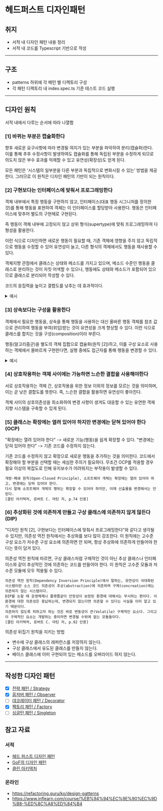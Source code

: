 # 헤드퍼스트 디자인패턴

## 취지

- 서적 내 디자인 패턴 내용 정리
- 서적 내 코드를 Typescript 기반으로 작성
<hr />

## 구조

- patterns 하위에 각 패턴 별 디렉토리 구성
- 각 패턴 디렉토리 내 index.spec.ts 기준 테스트 코드 실행
<hr />

## 디자인 원칙

서적 내에서 다루는 순서에 따라 나열함

### [1] 바뀌는 부분은 캡슐화한다

향후 새로운 요구사항에 따라 변경될 여지가 있는 부분을 파악하여 분리(캡슐화)한다. 이를 통해 추후 수정사항이 발생하여도 캡슐화를 통해 독립된 부분을 수정하게 되므로 의도치 않은 부수 효과를 억제할 수 있고 유연성(확장성)도 얻게 된다.

모든 패턴은 ‘시스템의 일부분을 다른 부분과 독립적으로 변화시킬 수 있는’ 방법을 제공한다. 그러므로 이 원칙은 디자인 패턴의 기반이 되는 원칙이다.

### [2] 구현보다는 인터페이스에 맞춰서 프로그래밍한다

객체 내부에서 특정 행동을 구현하지 않고, 인터페이스(대표 행동 시그니처를 정의한 것)를 통해 행동을 표현하여 객체는 이 인터페이스를 할당받아 사용한다. 행동은 인터페이스에 맞추어 별도의 구현체로 구현된다.

즉 행동이 객체 내부에 고정되지 않고 상위 형식(supertype)에 맞춰 프로그래밍하여 다형성을 활용한다.

이런 식으로 디자인하면 새로운 행동이 필요할 때, 기존 객체에 영향을 주지 않고 독립적으로 행동을 수정할 수 있어 유연성이 늘고, 다른 형식의 객체에서도 행동을 재사용할 수 있다.

객체지향 관점에서 클래스는 상태와 메소드를 가지고 있으며, 메소드 수준인 행동을 클래스로 분리하는 것이 자칫 어색할 수 있으나, 행동에도 상태와 메소드가 포함되어 있으므로 클래스로 분리되어 작성할 수 있다.

코드의 응집력을 높이고 결합도를 낮추는 데 효과적이다.

<details>
<summary>
예시
</summary>

- ‘요리’ 객체에서 ‘가열’에 대한 행동이 필요할 경우, ‘가열’에 대한 인터페이스를 통해 요리 객체에서는 ‘가열’의 수단은 신경 쓰지 않고 오직 ‘열이 가해지는 행위’에만 집중한다.

- ‘가열’ 인터페이스는 ‘직화’, ‘삶기’, ‘훈제’ 등 다양한 가열 방식에 따라 여러 구현체로 나뉘고, 구체적인 구현은 이 ‘가열’ 인터페이스의 구현체로 작성된다. 이후 용도에 맞게 ‘요리’ 객체에 이 인터페이스 규칙에 맞는 ‘가열’ 구현체를 할당하여 사용하면 된다.

- ‘가열’ 객체는 ‘요리’ 객체뿐 아니라 ‘가열’을 필요로 하는 다른 객체, 예를 들면 ‘세탁’ 객체의 ‘삶음 세탁’을 위한 ‘가열-삶기’ 구현체를 재사용할 수 있다.

<p align="center">
  <img src="./assets/principles-2-1.svg" />
</p>
</details>

### [3] 상속보다는 구성을 활용한다

객체에서 필요한 행동을, 상속을 통해 행동을 사용하는 대신 올바른 행동 객체를 참조 값으로 관리하여 행동을 부여(위임)받는 것이 유연성을 크게 향상할 수 있다. 이런 식으로 클래스를 합치는 것을 구성(composition)이라 부른다.

행동(알고리즘군)을 별도의 객체 집합으로 캡슐화(원칙 [2])하고, 이를 구성 요소로 사용하는 객체에서 올바르게 구현한다면, 실행 중에도 접근자를 통해 행동을 변경할 수 있다.

<details>
<summary>
예시
</summary>

- ‘요리’에서 객체 구성 시 필요에 따라 ‘가열’알고리즘군 중 필요한 구현체를 택하여 객체 내부의 참조 값으로 구성한다.
- 가열()을 호출하기 위해 참조 값을 통해 가열()을 호출한다. 이를 위임이라 부른다.
- ‘요리-동파육’의 경우 2가지 다른 형식의 가열이 필요하며, 이를 올바르게 구현했을 경우, 첫 조리에서는 ‘튀김’ 기능을 통해 조리한 이후, 조리방식 참조 값을 ‘찜’으로 바꾸어 ‘찜’ 방식으로 2번째 가열을 수행할 수 있게 된다.

<p align="center">
  <img src="./assets/principles-3-1.svg" />
</p>

</details>

### [4] 상호작용하는 객체 사이에는 가능하면 느슨한 결합을 사용해야한다

서로 상호작용하는 객체 간, 상호작용을 위한 정보 이외의 정보를 모르는 것을 의미하며, 이는 곧 낮은 결합도를 뜻한다. 즉, 느슨한 결합을 활용하면 유연성이 좋아진다.

객체 사이의 상호의존성을 최소화하여 변경 사항이 생겨도 대응할 수 있는 유연한 객체지향 시스템을 구축할 수 있게 된다.

### [5] 클래스는 확장에는 열려 있어야 하지만 변경에는 닫혀 있어야 한다(OCP)

"확장에는 열려 있어야 한다" -> 새로운 기능(행동)을 쉽게 확장할 수 있다.
"변경에는 닫혀 있어야 한다" -> 기존 코드를 수정하지 않는다.

기존 코드를 수정하지 않고 확장으로 새로운 행동을 추가하는 것을 의미한다. 코드에서 확장해야 할 부분을 선택할 때는 세심한 주의가 필요하다. 무조건 OCP를 적용할 경우 필요 이상의 복잡도로 인해 유지보수가 어려워지는 부작용이 발생할 수 있다.

    개방-폐쇄 원칙(Open-Closed Principle), 소프트웨어 개체는 확장에는 열려 있어야 하고, 변경에는 닫혀 있어야 한다.
    다시 말해 소프트웨어 개체의 행위는 확장할 수 있어야 하지만, 이때 산출물을 변경해서는 안 된다.
    [클린 아키텍처, 로버트 C. 마틴 저, p.74 인용]

### [6] 추상화된 것에 의존하게 만들고 구상 클래스에 의존하지 않게 많든다 (DIP)

"디자인 원칙 [2], 구현보다는 인터페이스에 맞춰서 프로그래밍한다"와 같다고 생각될 수 있지만, 의존성 역전 원칙에서는 추상화를 보다 많이 강조한다.
이 원칙에는 고수준 구성 요소가 저수준 구성 요소에 의존하면 안 되며, 항상 추상화에 의존하게 만들어야 한다는 뜻이 담겨 있다.

의존성 역전 원칙에 따르면, 구상 클래스처럼 구체적인 것이 아닌 추상 클래스나 인터페이스와 같이 추상적인 것에 의존하는 코드를 만들어야 한다. 이 원칙은 고수준 모듈과 저수준 모듈에 모두 적용될 수 있다.

    의존성 역전 원칙(Dependency Inversion Principle)에서 말하는, 유연성이 극대화된 시스템이란 소스 코드 의존성이 추상(abstraction)에 의존하며 구체(concreation)에는 의존하지 않는 시스템이다.
    DIP를 논할 때 운영체제나 플랫폼같이 안정성이 보장된 환경에 대해서는 무시하는 편이다. 이 환경에 대한 의존성은 용납하는데, 변경되지 않는다면 의존할 수 있다는 사실을 이미 알고 있기 때문이다.
    의존하지 않도록 피하고자 하는 것은 바로 변동성이 큰(Volatile) 구체적인 요소다. 그리고 이 구체적인 요소는 개발하는 중이라면 변경될 수밖에 없는 모듈들이다.
    [클린 아키텍처, 로버트 C. 마틴 저, p.92 인용]

의존성 뒤집기 원칙을 지키는 방법

- 변수에 구상 클래스의 레퍼런스를 저장하지 않는다.
- 구상 클래스에서 유도된 클래스를 만들지 않는다.
- 베이스 클래스에 이미 구현되어 있는 메소드를 오버라이드 하지 않는다.

<hr />

## 작성한 디자인 패턴

- [x] [전략 패턴 / Strategy](./patterns/strategy/)
- [x] [옵저버 패턴 / Observer](./patterns/observer/)
- [ ] [데코레이터 패턴 / Decorator](./patterns/decorator/)
- [x] [팩토리 패턴 / Factory](./patterns/factory/)
- [ ] [싱글턴 패턴 / Singleton](./patterns/singleton/)

## 참고 자료

### 서적

- [헤드 퍼스트 디자인 패턴](https://product.kyobobook.co.kr/detail/S000001810483)
- [GoF의 디자인 패턴](https://product.kyobobook.co.kr/detail/S000001962303)
- [클린 아키텍처](https://product.kyobobook.co.kr/detail/S000001033082)

### 온라인

- https://refactoring.guru/ko/design-patterns
- https://www.inflearn.com/course/%EB%94%94%EC%9E%90%EC%9D%B8-%ED%8C%A8%ED%84%B4

